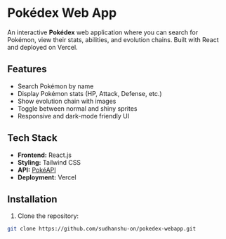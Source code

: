 # Pokédex Web App

An interactive **Pokédex** web application where you can search for Pokémon, view their stats, abilities, and evolution chains. Built with React and deployed on Vercel.

## Features
- Search Pokémon by name
- Display Pokémon stats (HP, Attack, Defense, etc.)
- Show evolution chain with images
- Toggle between normal and shiny sprites
- Responsive and dark-mode friendly UI

## Tech Stack
- **Frontend:** React.js
- **Styling:** Tailwind CSS
- **API:** [PokéAPI](https://pokeapi.co/)
- **Deployment:** Vercel

## Installation
1. Clone the repository:
```bash
git clone https://github.com/sudhanshu-on/pokedex-webapp.git